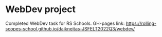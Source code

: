 # WebDev project

Completed WebDev task for RS Schools. GH-pages link: https://rolling-scopes-school.github.io/daikneitas-JSFELT2022Q3/webdev/
